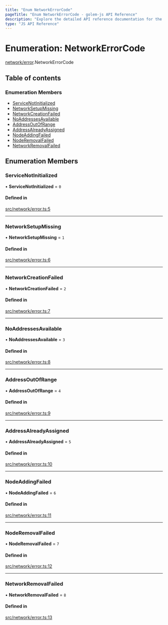 ```yaml
---
title: "Enum NetworkErrorCode"
pageTitle: "Enum NetworkErrorCode - golem-js API Reference"
description: "Explore the detailed API reference documentation for the Enum NetworkErrorCode within the golem-js SDK for the Golem Network."
type: "JS API Reference"
---
```

# Enumeration: NetworkErrorCode

[network/error](../modules/network_error).NetworkErrorCode

## Table of contents

### Enumeration Members

- [ServiceNotInitialized](network_error.NetworkErrorCode#servicenotinitialized)
- [NetworkSetupMissing](network_error.NetworkErrorCode#networksetupmissing)
- [NetworkCreationFailed](network_error.NetworkErrorCode#networkcreationfailed)
- [NoAddressesAvailable](network_error.NetworkErrorCode#noaddressesavailable)
- [AddressOutOfRange](network_error.NetworkErrorCode#addressoutofrange)
- [AddressAlreadyAssigned](network_error.NetworkErrorCode#addressalreadyassigned)
- [NodeAddingFailed](network_error.NetworkErrorCode#nodeaddingfailed)
- [NodeRemovalFailed](network_error.NetworkErrorCode#noderemovalfailed)
- [NetworkRemovalFailed](network_error.NetworkErrorCode#networkremovalfailed)

## Enumeration Members

### ServiceNotInitialized

• **ServiceNotInitialized** = ``0``

#### Defined in

[src/network/error.ts:5](https://github.com/golemfactory/golem-js/blob/22da85c/src/network/error.ts#L5)

___

### NetworkSetupMissing

• **NetworkSetupMissing** = ``1``

#### Defined in

[src/network/error.ts:6](https://github.com/golemfactory/golem-js/blob/22da85c/src/network/error.ts#L6)

___

### NetworkCreationFailed

• **NetworkCreationFailed** = ``2``

#### Defined in

[src/network/error.ts:7](https://github.com/golemfactory/golem-js/blob/22da85c/src/network/error.ts#L7)

___

### NoAddressesAvailable

• **NoAddressesAvailable** = ``3``

#### Defined in

[src/network/error.ts:8](https://github.com/golemfactory/golem-js/blob/22da85c/src/network/error.ts#L8)

___

### AddressOutOfRange

• **AddressOutOfRange** = ``4``

#### Defined in

[src/network/error.ts:9](https://github.com/golemfactory/golem-js/blob/22da85c/src/network/error.ts#L9)

___

### AddressAlreadyAssigned

• **AddressAlreadyAssigned** = ``5``

#### Defined in

[src/network/error.ts:10](https://github.com/golemfactory/golem-js/blob/22da85c/src/network/error.ts#L10)

___

### NodeAddingFailed

• **NodeAddingFailed** = ``6``

#### Defined in

[src/network/error.ts:11](https://github.com/golemfactory/golem-js/blob/22da85c/src/network/error.ts#L11)

___

### NodeRemovalFailed

• **NodeRemovalFailed** = ``7``

#### Defined in

[src/network/error.ts:12](https://github.com/golemfactory/golem-js/blob/22da85c/src/network/error.ts#L12)

___

### NetworkRemovalFailed

• **NetworkRemovalFailed** = ``8``

#### Defined in

[src/network/error.ts:13](https://github.com/golemfactory/golem-js/blob/22da85c/src/network/error.ts#L13)
